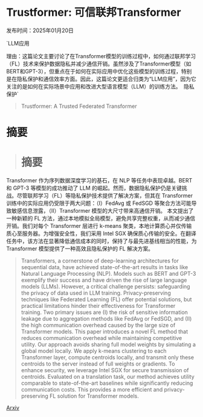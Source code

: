 # Trustformer: 可信联邦Transformer

发布时间：2025年01月20日

`LLM应用

理由：这篇论文主要讨论了在Transformer模型的训练过程中，如何通过联邦学习（FL）技术来保护数据隐私并减少通信开销。虽然涉及了Transformer模型（如BERT和GPT-3），但重点在于如何在实际应用中优化这些模型的训练过程，特别是在隐私保护和通信效率方面。因此，这篇论文更适合归类为“LLM应用”，因为它关注的是如何在实际场景中应用和改进大型语言模型（LLM）的训练方法。` `隐私保护`

> Trustformer: A Trusted Federated Transformer

# 摘要

> # 摘要
Transformer 作为序列数据深度学习的基石，在 NLP 等任务中表现卓越。BERT 和 GPT-3 等模型的成功推动了 LLM 的崛起。然而，数据隐私保护仍是关键挑战。尽管联邦学习（FL）等隐私保护技术提供了解决方案，但其在 Transformer 训练中的实际应用仍受限于两大问题：（I）FedAvg 或 FedSGD 等聚合方法可能导致敏感信息泄露，（II）Transformer 模型的大尺寸带来高通信开销。
本文提出了一种新颖的 FL 方法，通过本地模拟全局模型，避免共享完整权重，从而减少通信开销。我们对每个 Transformer 层进行 k-means 聚类，本地计算质心并仅传输质心至服务器。为增强安全性，我们采用 Intel SGX 确保质心传输的安全。在翻译任务中，该方法在显著降低通信成本的同时，保持了与最先进基线相当的性能，为 Transformer 模型提供了一种高效且隐私保护的 FL 解决方案。

> Transformers, a cornerstone of deep-learning architectures for sequential data, have achieved state-of-the-art results in tasks like Natural Language Processing (NLP). Models such as BERT and GPT-3 exemplify their success and have driven the rise of large language models (LLMs). However, a critical challenge persists: safeguarding the privacy of data used in LLM training. Privacy-preserving techniques like Federated Learning (FL) offer potential solutions, but practical limitations hinder their effectiveness for Transformer training. Two primary issues are (I) the risk of sensitive information leakage due to aggregation methods like FedAvg or FedSGD, and (II) the high communication overhead caused by the large size of Transformer models.
  This paper introduces a novel FL method that reduces communication overhead while maintaining competitive utility. Our approach avoids sharing full model weights by simulating a global model locally. We apply k-means clustering to each Transformer layer, compute centroids locally, and transmit only these centroids to the server instead of full weights or gradients. To enhance security, we leverage Intel SGX for secure transmission of centroids. Evaluated on a translation task, our method achieves utility comparable to state-of-the-art baselines while significantly reducing communication costs. This provides a more efficient and privacy-preserving FL solution for Transformer models.

[Arxiv](https://arxiv.org/abs/2501.11706)